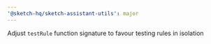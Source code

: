 ```yaml
---
'@sketch-hq/sketch-assistant-utils': major
---
```


Adjust `testRule` function signature to favour testing rules in isolation

